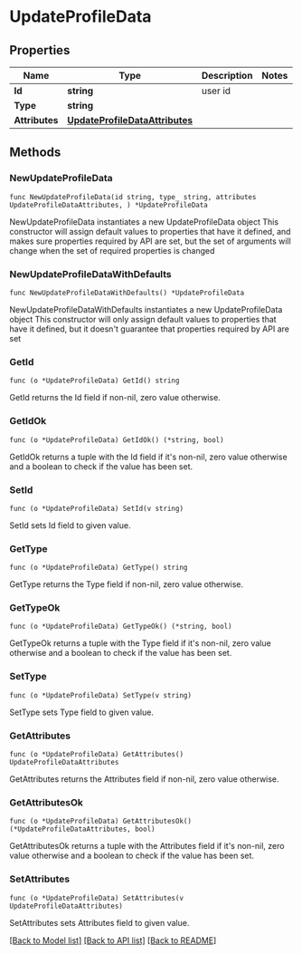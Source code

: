 # UpdateProfileData

## Properties

Name | Type | Description | Notes
------------ | ------------- | ------------- | -------------
**Id** | **string** | user id | 
**Type** | **string** |  | 
**Attributes** | [**UpdateProfileDataAttributes**](UpdateProfileDataAttributes.md) |  | 

## Methods

### NewUpdateProfileData

`func NewUpdateProfileData(id string, type_ string, attributes UpdateProfileDataAttributes, ) *UpdateProfileData`

NewUpdateProfileData instantiates a new UpdateProfileData object
This constructor will assign default values to properties that have it defined,
and makes sure properties required by API are set, but the set of arguments
will change when the set of required properties is changed

### NewUpdateProfileDataWithDefaults

`func NewUpdateProfileDataWithDefaults() *UpdateProfileData`

NewUpdateProfileDataWithDefaults instantiates a new UpdateProfileData object
This constructor will only assign default values to properties that have it defined,
but it doesn't guarantee that properties required by API are set

### GetId

`func (o *UpdateProfileData) GetId() string`

GetId returns the Id field if non-nil, zero value otherwise.

### GetIdOk

`func (o *UpdateProfileData) GetIdOk() (*string, bool)`

GetIdOk returns a tuple with the Id field if it's non-nil, zero value otherwise
and a boolean to check if the value has been set.

### SetId

`func (o *UpdateProfileData) SetId(v string)`

SetId sets Id field to given value.


### GetType

`func (o *UpdateProfileData) GetType() string`

GetType returns the Type field if non-nil, zero value otherwise.

### GetTypeOk

`func (o *UpdateProfileData) GetTypeOk() (*string, bool)`

GetTypeOk returns a tuple with the Type field if it's non-nil, zero value otherwise
and a boolean to check if the value has been set.

### SetType

`func (o *UpdateProfileData) SetType(v string)`

SetType sets Type field to given value.


### GetAttributes

`func (o *UpdateProfileData) GetAttributes() UpdateProfileDataAttributes`

GetAttributes returns the Attributes field if non-nil, zero value otherwise.

### GetAttributesOk

`func (o *UpdateProfileData) GetAttributesOk() (*UpdateProfileDataAttributes, bool)`

GetAttributesOk returns a tuple with the Attributes field if it's non-nil, zero value otherwise
and a boolean to check if the value has been set.

### SetAttributes

`func (o *UpdateProfileData) SetAttributes(v UpdateProfileDataAttributes)`

SetAttributes sets Attributes field to given value.



[[Back to Model list]](../README.md#documentation-for-models) [[Back to API list]](../README.md#documentation-for-api-endpoints) [[Back to README]](../README.md)


